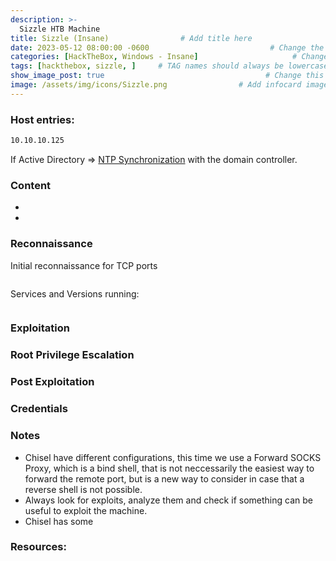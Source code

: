 ```yaml
---
description: >-
  Sizzle HTB Machine
title: Sizzle (Insane)                # Add title here
date: 2023-05-12 08:00:00 -0600                           # Change the date to match completion date
categories: [HackTheBox, Windows - Insane]                     # Change Templates to Writeup
tags: [hackthebox, sizzle, ]     # TAG names should always be lowercase; replace template with writeup, and add relevant tags
show_image_post: true                                    # Change this to true
image: /assets/img/icons/Sizzle.png                # Add infocard image here for post preview image
---
```


### Host entries:
```bash
10.10.10.125  
```
If Active Directory => [NTP Synchronization](https://shuciran.github.io/posts/NTP-Synchronization/) with the domain controller.

### Content

- 
- 

### Reconnaissance

Initial reconnaissance for TCP ports
```bash

```
Services and Versions running:
```bash

```

### Exploitation


### Root Privilege Escalation

### Post Exploitation

### Credentials

### Notes

-   Chisel have different configurations, this time we use a Forward SOCKS Proxy, which is a bind shell, that is not neccessarily the easiest way to forward the remote port, but is a new way to consider in case that a reverse shell is not possible.
-   Always look for exploits, analyze them and check if something can be useful to exploit the machine.
-   Chisel has some

### Resources:



